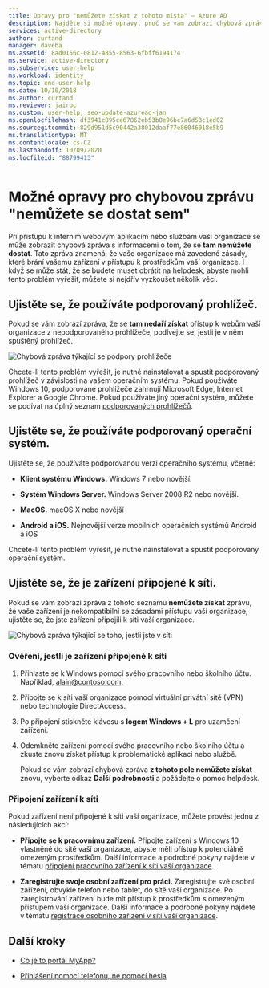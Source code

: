 ```yaml
---
title: Opravy pro "nemůžete získat z tohoto místa" – Azure AD
description: Najděte si možné opravy, proč se vám zobrazí chybová zpráva "nemůžete získat odsud".
services: active-directory
author: curtand
manager: daveba
ms.assetid: 8ad0156c-0812-4855-8563-6fbff6194174
ms.service: active-directory
ms.subservice: user-help
ms.workload: identity
ms.topic: end-user-help
ms.date: 10/10/2018
ms.author: curtand
ms.reviewer: jairoc
ms.custom: user-help, seo-update-azuread-jan
ms.openlocfilehash: df3941c895ce67862eb53b8e96bc7a6d53c1ed02
ms.sourcegitcommit: 829d951d5c90442a38012daaf77e86046018e5b9
ms.translationtype: MT
ms.contentlocale: cs-CZ
ms.lasthandoff: 10/09/2020
ms.locfileid: "88799413"
---
```

# <a name="possible-fixes-for-the-you-cant-get-there-from-here-error-message"></a>Možné opravy pro chybovou zprávu "nemůžete se dostat sem"

Při přístupu k interním webovým aplikacím nebo službám vaší organizace se může zobrazit chybová zpráva s informacemi o tom, že se **tam nemůžete dostat**. Tato zpráva znamená, že vaše organizace má zavedené zásady, které brání vašemu zařízení v přístupu k prostředkům vaší organizace. I když se může stát, že se budete muset obrátit na helpdesk, abyste mohli tento problém vyřešit, můžete si nejdřív vyzkoušet několik věcí.

## <a name="make-sure-youre-using-a-supported-browser"></a>Ujistěte se, že používáte podporovaný prohlížeč.
Pokud se vám zobrazí zpráva, že se **tam nedaří získat** přístup k webům vaší organizace z nepodporovaného prohlížeče, podívejte se, jestli je v něm spuštěný prohlížeč.

![Chybová zpráva týkající se podpory prohlížeče](media/user-help-device-remediation/browser-version.png)

Chcete-li tento problém vyřešit, je nutné nainstalovat a spustit podporovaný prohlížeč v závislosti na vašem operačním systému. Pokud používáte Windows 10, podporované prohlížeče zahrnují Microsoft Edge, Internet Explorer a Google Chrome. Pokud používáte jiný operační systém, můžete se podívat na úplný seznam [podporovaných prohlížečů](../conditional-access/concept-conditional-access-conditions.md#supported-browsers).

## <a name="make-sure-youre-using-a-supported-operating-system"></a>Ujistěte se, že používáte podporovaný operační systém.
Ujistěte se, že používáte podporovanou verzi operačního systému, včetně:

- **Klient systému Windows.** Windows 7 nebo novější.

- **Systém Windows Server.** Windows Server 2008 R2 nebo novější.

- **MacOS.** macOS X nebo novější

- **Android a iOS.** Nejnovější verze mobilních operačních systémů Android a iOS

Chcete-li tento problém vyřešit, je nutné nainstalovat a spustit podporovaný operační systém.

## <a name="make-sure-your-device-is-joined-to-your-network"></a>Ujistěte se, že je zařízení připojené k síti.
Pokud se vám zobrazí zpráva z tohoto seznamu **nemůžete získat** zprávu, že vaše zařízení je nekompatibilní se zásadami přístupu vaší organizace, ujistěte se, že jste zařízení připojili k síti vaší organizace.

![Chybová zpráva týkající se toho, jestli jste v síti](media/user-help-device-remediation/network-version.png)

### <a name="to-check-whether-your-device-is-joined-to-your-network"></a>Ověření, jestli je zařízení připojené k síti
1. Přihlaste se k Windows pomocí svého pracovního nebo školního účtu. Například, alain@contoso.com.

2. Připojte se k síti vaší organizace pomocí virtuální privátní sítě (VPN) nebo technologie DirectAccess.

3. Po připojení stiskněte klávesu s **logem Windows + L** pro uzamčení zařízení.

4. Odemkněte zařízení pomocí svého pracovního nebo školního účtu a zkuste znovu získat přístup k problematické aplikaci nebo službě.

    Pokud se vám zobrazí chybová zpráva **z tohoto pole nemůžete získat** znovu, vyberte odkaz **Další podrobnosti** a požádejte o pomoc helpdesk.

### <a name="to-join-your-device-to-your-network"></a>Připojení zařízení k síti
Pokud zařízení není připojené k síti vaší organizace, můžete provést jednu z následujících akcí:

- **Připojte se k pracovnímu zařízení.** Připojte zařízení s Windows 10 vlastněné do sítě vaší organizace, abyste měli přístup k potenciálně omezeným prostředkům. Další informace a podrobné pokyny najdete v tématu [připojení pracovního zařízení k síti vaší organizace](user-help-join-device-on-network.md).

- **Zaregistrujte svoje osobní zařízení pro práci.** Zaregistrujte své osobní zařízení, obvykle telefon nebo tablet, do sítě vaší organizace. Po zaregistrování zařízení bude mít přístup k prostředkům s omezeným přístupem vaší organizace. Další informace a podrobné pokyny najdete v tématu [registrace osobního zařízení v síti vaší organizace](user-help-register-device-on-network.md).

## <a name="next-steps"></a>Další kroky
- [Co je to portál MyApp?](./my-apps-portal-end-user-access.md)

- [Přihlášení pomocí telefonu, ne pomocí hesla](user-help-auth-app-sign-in.md)